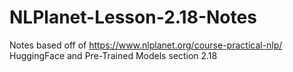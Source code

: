 # NLPlanet-Lesson-2.18-Notes
Notes based off of https://www.nlplanet.org/course-practical-nlp/ HuggingFace and Pre-Trained Models section 2.18
